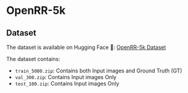 # OpenRR-5k

## Dataset
The dataset is available on Hugging Face 🤗:
[OpenRR-5k Dataset](https://huggingface.co/datasets/qiuzhangTiTi/OpenRR-5k)

The dataset contains:
- `train_5000.zip`: Contains both Input images and Ground Truth (GT)
- `val_300.zip`: Contains Input images Only
- `test_100.zip`: Contains Input images Only

